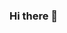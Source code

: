 ### Hi there 👋

<!--
**Rubiknow/Rubiknow** is a ✨ _special_ ✨ repository because its `README.md` (this file) appears on your GitHub profile.

Here are some ideas to get you started:

- 🔭 I’m currently working on helping businesses make data driven decisions
- 👯 I’m looking to collaborate on interesting Data Science Projects
- 💬 Ask me about Data, SQL, ETL.....
- 📫 How to reach me: https://www.linkedin.com/in/reuben-ofeimun/

-->
